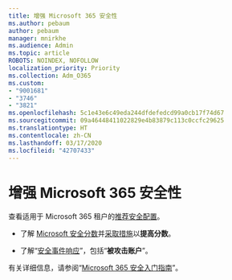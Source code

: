 ```yaml
---
title: 增强 Microsoft 365 安全性
ms.author: pebaum
author: pebaum
manager: mnirkhe
ms.audience: Admin
ms.topic: article
ROBOTS: NOINDEX, NOFOLLOW
localization_priority: Priority
ms.collection: Adm_O365
ms.custom:
- "9001681"
- "3746"
- "3821"
ms.openlocfilehash: 5c1e43e6c49eda244dfdefedcd99a0cb17f74d67
ms.sourcegitcommit: 09a46448411022829e4b83879c113c0ccfc29625
ms.translationtype: HT
ms.contentlocale: zh-CN
ms.lasthandoff: 03/17/2020
ms.locfileid: "42707433"
---
```

# <a name="increase-microsoft-365-security"></a>增强 Microsoft 365 安全性

查看适用于 Microsoft 365 租户的[推荐安全配置](https://docs.microsoft.com/microsoft-365/security/office-365-security/tenant-wide-setup-for-increased-security?view=o365-worldwide)。

- 了解 [Microsoft 安全分数](https://docs.microsoft.com/microsoft-365/security/mtp/microsoft-secure-score?view=o365-worldwide)并[采取措施](https://docs.microsoft.com/microsoft-365/security/mtp/microsoft-secure-score?view=o365-worldwide#take-action-to-improve-your-score)以**提高分数**。

- 了解“[安全事件响应](https://docs.microsoft.com/microsoft-365/security/office-365-security/office365-security-incident-response-overview?view=o365-worldwide)”，包括“**被攻击账户**”。

有关详细信息，请参阅“[Microsoft 365 安全入门指南](https://docs.microsoft.com/microsoft-365/security/office-365-security/security-roadmap?view=o365-worldwide)”。 

